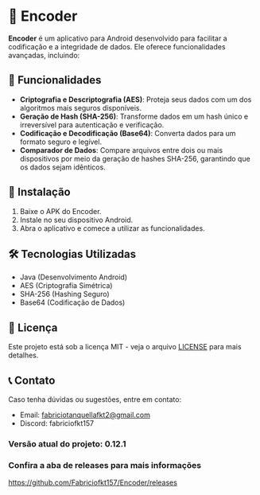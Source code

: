 # 🚀 Encoder

**Encoder** é um aplicativo para Android desenvolvido para facilitar a codificação e a integridade de dados. Ele oferece funcionalidades avançadas, incluindo:

## 🔑 Funcionalidades

- **Criptografia e Descriptografia (AES)**: Proteja seus dados com um dos algoritmos mais seguros disponíveis.
- **Geração de Hash (SHA-256)**: Transforme dados em um hash único e irreversível para autenticação e verificação.
- **Codificação e Decodificação (Base64)**: Converta dados para um formato seguro e legível.
- **Comparador de Dados**: Compare arquivos entre dois ou mais dispositivos por meio da geração de hashes SHA-256, garantindo que os dados sejam idênticos.

## 📲 Instalação

1. Baixe o APK do Encoder.
2. Instale no seu dispositivo Android.
3. Abra o aplicativo e comece a utilizar as funcionalidades.

## 🛠️ Tecnologias Utilizadas

- Java (Desenvolvimento Android)
- AES (Criptografia Simétrica)
- SHA-256 (Hashing Seguro)
- Base64 (Codificação de Dados)

## 📜 Licença

Este projeto está sob a licença MIT - veja o arquivo [LICENSE](LICENSE) para mais detalhes.

## 📞 Contato

Caso tenha dúvidas ou sugestões, entre em contato:

- Email: fabriciotanquellafkt2@gmail.com
- Discord: fabriciofkt157


### Versão atual do projeto: 0.12.1

### Confira a aba de releases para mais informações
https://github.com/Fabriciofkt157/Encoder/releases
